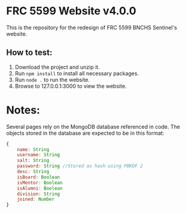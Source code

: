 # FRC 5599 Website v4.0.0
This is the repository for the redesign of FRC 5599 BNCHS Sentinel's website.
## How to test:
1. Download the project and unzip it.
2. Run `npm install` to install all necessary packages.
3. Run `node .` to run the website.
4. Browse to 127.0.0.1:3000 to view the website.
# Notes:
Several pages rely on the MongoDB database referenced in code. The objects stored in the database are expected to be in this format:
```js
{
    name: String
    username: String
    salt: String
    password: String //Stored as hash using PBKDF 2
    desc: String
    isBoard: Boolean
    isMentor: Boolean
    isAlumni: Boolean
    division: String
    joined: Number
}
```

